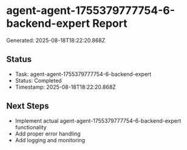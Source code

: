 # agent-agent-1755379777754-6-backend-expert Report

Generated: 2025-08-18T18:22:20.868Z

## Status
- Task: agent-agent-1755379777754-6-backend-expert
- Status: Completed
- Timestamp: 2025-08-18T18:22:20.868Z

## Next Steps
- Implement actual agent-agent-1755379777754-6-backend-expert functionality
- Add proper error handling
- Add logging and monitoring
